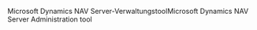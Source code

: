 <span data-ttu-id="925b3-101">Microsoft Dynamics NAV Server-Verwaltungstool</span><span class="sxs-lookup"><span data-stu-id="925b3-101">Microsoft Dynamics NAV Server Administration tool</span></span>